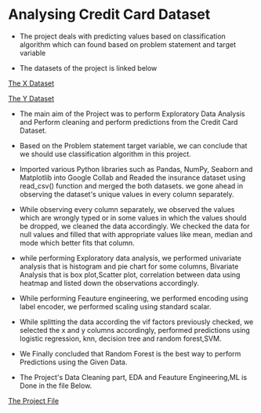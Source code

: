 # Analysing Credit Card Dataset

- The project deals with predicting values based on classification algorithm which can found based on problem statement and target variable

- The datasets of the project is linked below

[The X Dataset](https://github.com/ukishore33/Analysing-Credit-Card-Dataset/blob/main/Credit_card.csv)

[The Y Dataset](https://github.com/ukishore33/Analysing-Credit-Card-Dataset/blob/main/Credit_card_label.csv)

- The main aim of the Project was to perform Exploratory Data Analysis and Perform cleaning and perform predictions from the Credit Card Dataset.

- Based on the Problem statement target variable, we can conclude that we should use classification algorithm in this project.

- Imported various Python libraries such as Pandas, NumPy, Seaborn and Matplotlib into Google Collab and Readed the insurance dataset using read_csv() function and merged the both datasets. we gone ahead in observing the dataset's unique values in every column separately.

- While observing every column separately, we observed the values which are wrongly typed or in some values in which the values should be dropped, we cleaned the data accordingly. We checked the data for null values and filled that with appropriate values like mean, median and mode which better fits that column.

- while performing Exploratory data analysis, we performed univariate analysis that is histogram and pie chart for some columns, Bivariate Analysis that is box plot,Scatter plot, correlation between data using heatmap and listed down the observations accordingly.

- While performing Feauture engineering, we performed encoding using label encoder, we performed scaling using standard scalar.

- While splitting the data according the vif factors previously checked, we selected the x and y columns accordingly, performed predictions using logistic regression, knn, decision tree and random forest,SVM. 

- We Finally concluded that Random Forest is the best way to perform Predictions using the Given Data.

- The Project's Data Cleaning part, EDA and Feauture Engineering,ML is Done in the file Below.

[The Project File ](https://github.com/ukishore33/Analysing-Credit-Card-Dataset/blob/main/Credit_Card_ML.ipynb)
